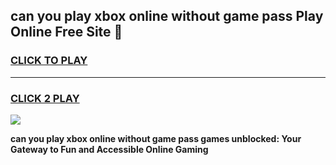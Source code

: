 
## can you play xbox online without game pass Play Online Free Site 👋
<h3>
<a href="https://download.freeplayer.one?title=can_you_play_xbox_online_without_game_pass&ref=21F">CLICK TO PLAY</a></h3>
<hr>

<h3>
<a href="https://download.freeplayer.one?title=can_you_play_xbox_online_without_game_pass&ref=21F">CLICK 2 PLAY</a>
  
</h3>

<a href="https://download.freeplayer.one?title=can_you_play_xbox_online_without_game_pass&ref=21F"><img src="https://cdnb.artstation.com/p/assets/images/images/032/539/853/original/anto-thomas-button-gif.gif"></a>


**can you play xbox online without game pass games unblocked: Your Gateway to Fun and Accessible Online Gaming**
